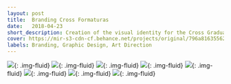 ```yaml
---
layout: post
title:  Branding Cross Formaturas
date:   2018-04-23
short_description: Creation of the visual identity for the Cross Graduations brand.
cover: https://mir-s3-cdn-cf.behance.net/projects/original/796a8163556219.Y3JvcCwxMjQ5LDk3Nyw5Miww.png
labels: Branding, Graphic Design, Art Direction
---
```


![](https://mir-s3-cdn-cf.behance.net/project_modules/fs/6db87a63556219.5ab42ad2cffc2.png){: .img-fluid}
![](https://mir-s3-cdn-cf.behance.net/project_modules/fs/1a7bf363556219.5ab42ad2d04ab.jpg){: .img-fluid}
![](https://mir-s3-cdn-cf.behance.net/project_modules/fs/67b09f63556219.5ab42ad2cfd3c.jpg){: .img-fluid}
![](https://mir-s3-cdn-cf.behance.net/project_modules/fs/a38cbc63556219.5ab42ad2cf8b5.jpg){: .img-fluid}
![](https://mir-s3-cdn-cf.behance.net/project_modules/fs/a38cbc63556219.5ab42ad2cf8b5.jpg){: .img-fluid}
![](https://mir-s3-cdn-cf.behance.net/project_modules/fs/d1eb2863556219.5ab42ad2d0e64.jpg){: .img-fluid}
![](https://mir-s3-cdn-cf.behance.net/project_modules/fs/3fb59063556219.5ab54ae6a590c.jpg){: .img-fluid}
![](https://mir-s3-cdn-cf.behance.net/project_modules/fs/4bef6663556219.5ab54ae6a5fa9.png){: .img-fluid}



